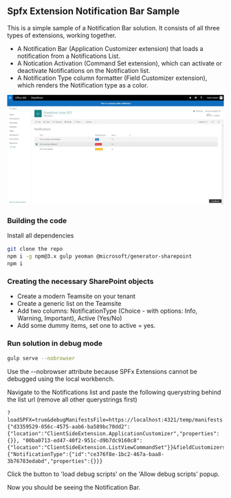 ## Spfx Extension Notification Bar Sample

This is a simple sample of a Notification Bar solution. It consists of all three types of extensions, working together. 
- A Notification Bar (Application Customizer extension) that loads a notification from a Notifications List. 
- A Notication Activation (Command Set extension), which can activate or deactivate Notifications on the Notification list. 
- A Notification Type column formatter (Field Customizer extension), which renders the Notification type as a color.

![Alt text](/sample_screenshot.jpg?raw=true "Optional Title")

### Building the code

Install all dependencies
```bash
git clone the repo
npm i -g npm@3.x gulp yeoman @microsoft/generator-sharepoint
npm i
```

### Creating the necessary SharePoint objects

- Create a modern Teamsite on your tenant
- Create a generic list on the Teamsite
- Add two columns: NotificationType (Choice - with options: Info, Warning, Important), Active (Yes/No)
- Add some dummy items, set one to active = yes.

### Run solution in debug mode

```bash
gulp serve --nobrowser
```
Use the --nobrowser attribute because SPFx Extensions cannot be debugged using the local workbench.

Navigate to the Notifications list and paste the following querystring behind the list url (remove all other querystrings first)

```
?loadSPFX=true&debugManifestsFile=https://localhost:4321/temp/manifests.js&customActions={"d3359529-056c-4575-aab6-ba589bc70dd2":{"location":"ClientSideExtension.ApplicationCustomizer","properties":{}}, "00ba0713-ed47-40f2-951c-d9b7dc9160c8":{"location":"ClientSideExtension.ListViewCommandSet"}}&fieldCustomizers={"NotificationType":{"id":"ce376f8e-1bc2-467a-baa8-3b76783edabd","properties":{}}}
```

Click the button to 'load debug scripts' on the 'Allow debug scripts' popup.

Now you should be seeing the Notification Bar.
